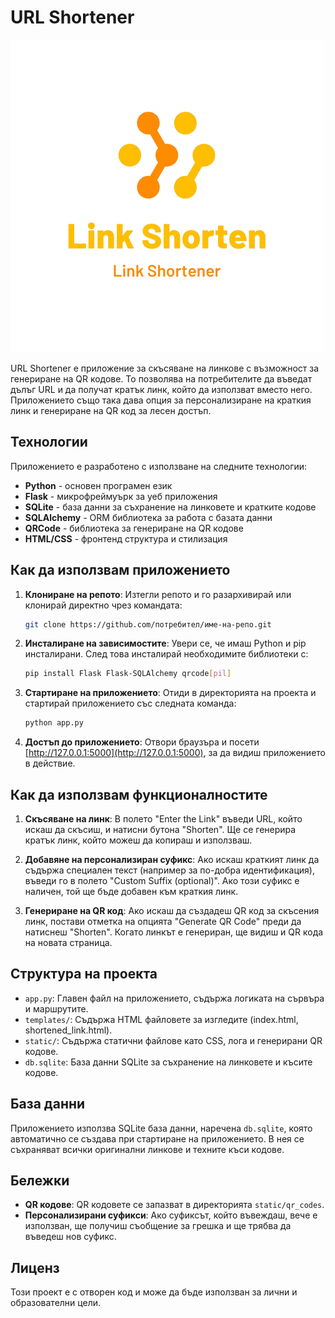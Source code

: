 # URL Shortener

![Лого на URL Shortener](static/logo.png)

URL Shortener е приложение за скъсяване на линкове с възможност за генериране на QR кодове. То позволява на потребителите да въведат дълъг URL и да получат кратък линк, който да използват вместо него. Приложението също така дава опция за персонализиране на краткия линк и генериране на QR код за лесен достъп.

## Технологии

Приложението е разработено с използване на следните технологии:

- **Python** - основен програмен език
- **Flask** - микрофреймуърк за уеб приложения
- **SQLite** - база данни за съхранение на линковете и кратките кодове
- **SQLAlchemy** - ORM библиотека за работа с базата данни
- **QRCode** - библиотека за генериране на QR кодове
- **HTML/CSS** - фронтенд структура и стилизация

## Как да използвам приложението

1. **Клониране на репото**: Изтегли репото и го разархивирай или клонирай директно чрез командата:

   ```bash
   git clone https://github.com/потребител/име-на-репо.git
   ```

2. **Инсталиране на зависимостите**: Увери се, че имаш Python и pip инсталирани. След това инсталирай необходимите библиотеки с:

   ```bash
   pip install Flask Flask-SQLAlchemy qrcode[pil]
   ```

3. **Стартиране на приложението**: Отиди в директорията на проекта и стартирай приложението със следната команда:

   ```bash
   python app.py
   ```

4. **Достъп до приложението**: Отвори браузъра и посети [http://127.0.0.1:5000](http://127.0.0.1:5000), за да видиш приложението в действие.

## Как да използвам функционалностите

1. **Скъсяване на линк**: В полето "Enter the Link" въведи URL, който искаш да скъсиш, и натисни бутона "Shorten". Ще се генерира кратък линк, който можеш да копираш и използваш.

2. **Добавяне на персонализиран суфикс**: Ако искаш краткият линк да съдържа специален текст (например за по-добра идентификация), въведи го в полето "Custom Suffix (optional)". Ако този суфикс е наличен, той ще бъде добавен към краткия линк.

3. **Генериране на QR код**: Ако искаш да създадеш QR код за скъсения линк, постави отметка на опцията "Generate QR Code" преди да натиснеш "Shorten". Когато линкът е генериран, ще видиш и QR кода на новата страница.

## Структура на проекта

- `app.py`: Главен файл на приложението, съдържа логиката на сървъра и маршрутите.
- `templates/`: Съдържа HTML файловете за изгледите (index.html, shortened_link.html).
- `static/`: Съдържа статични файлове като CSS, лога и генерирани QR кодове.
- `db.sqlite`: База данни SQLite за съхранение на линковете и късите кодове.

## База данни

Приложението използва SQLite база данни, наречена `db.sqlite`, която автоматично се създава при стартиране на приложението. В нея се съхраняват всички оригинални линкове и техните къси кодове.

## Бележки

- **QR кодове**: QR кодовете се запазват в директорията `static/qr_codes`.
- **Персонализирани суфикси**: Ако суфиксът, който въвеждаш, вече е използван, ще получиш съобщение за грешка и ще трябва да въведеш нов суфикс.

## Лиценз

Този проект е с отворен код и може да бъде използван за лични и образователни цели.
